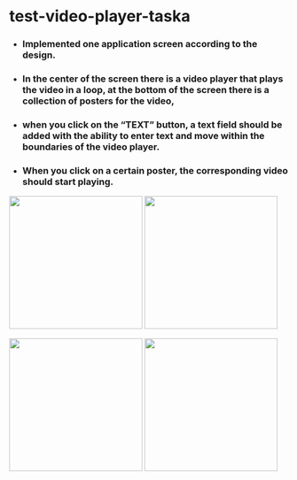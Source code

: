 # test-video-player-taskа

* ### Implemented one application screen according to the design.
* ### In the center of the screen there is a video player that plays the video in a loop, at the bottom of the screen there is a collection of posters for the video,

* ### when you click on the “TEXT” button, a text field should be added with the ability to enter text and move within the boundaries of the video player.

* ### When you click on a certain poster, the corresponding video should start playing.

<img src=https://user-images.githubusercontent.com/103746333/204159572-b2be44ba-53d8-461d-9def-a2f43a6f09bf.jpg width=240> <img src=https://user-images.githubusercontent.com/103746333/204159574-9af2ac47-3825-4b95-ae43-1e1eddb8eb62.jpg width=240>

 <img src=https://user-images.githubusercontent.com/103746333/204159575-727a343f-eddc-4325-b33b-23feb9cec352.jpg width=240> <img src=https://user-images.githubusercontent.com/103746333/204159576-f4556b4e-aa38-44f8-be53-6a385398c968.jpg width=240>
